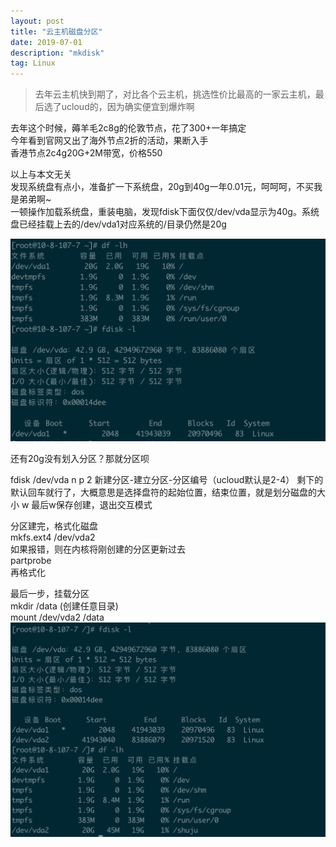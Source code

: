 ```yaml
---
layout: post
title: "云主机磁盘分区"
date: 2019-07-01  
description: "mkdisk"
tag: Linux
---  
```


> 去年云主机快到期了，对比各个云主机，挑选性价比最高的一家云主机，最后选了ucloud的，因为确实便宜到爆炸啊 

去年这个时候，薅羊毛2c8g的伦敦节点，花了300+一年搞定  
今年看到官网又出了海外节点2折的活动，果断入手  
香港节点2c4g20G+2M带宽，价格550  
  
  
以上与本文无关  
发现系统盘有点小，准备扩一下系统盘，20g到40g一年0.01元，呵呵呵，不买我是弟弟啊~  
一顿操作加载系统盘，重装电脑，发现fdisk下面仅仅/dev/vda显示为40g。系统盘已经挂载上去的/dev/vda1对应系统的/目录仍然是20g  

![](/images/posts/2019-07-01-mkdisk/mkdisk1.png)

还有20g没有划入分区？那就分区呗  
  
fdisk /dev/vda
n p 2 新建分区-建立分区-分区编号（ucloud默认是2-4）
剩下的默认回车就行了，大概意思是选择盘符的起始位置，结束位置，就是划分磁盘的大小
w  最后w保存创建，退出交互模式

分区建完，格式化磁盘  
mkfs.ext4 /dev/vda2  
如果报错，则在内核将刚创建的分区更新过去  
partprobe  
再格式化  

最后一步，挂载分区  
mkdir /data (创建任意目录)  
mount /dev/vda2 /data  
![](/images/posts/2019-07-01-mkdisk/mkdisk2.png)  